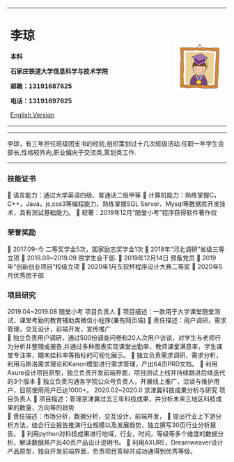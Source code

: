 <div>
<table border="0">
  <tr>
    <td width="75%">
      <h1>李琼</h1>
      <p><b>本科</b></p>
      <p><b>石家庄铁道大学信息科学与技术学院</b></p>
      <p><b>邮箱：13191687625</b></p>
      <p><b>电话：13191697625</b></p>
      <p><a href="/index-en.html">English Version</a></p>
    </td>
    <td width="25%">
      <img src="/zhengjianzhao.jpg" width="100%">
    </td>
  </tr>
</table>
</div>

---

李琼，有三年担任班级团支书的经验,组织策划过十几次班级活动.任职一年学生会部长,性格较外向,职业偏向于交流类,策划类工作.

---



### 技能证书
	语言能力：通过大学英语四级、普通话二级甲等
	计算机能力：熟练掌握C，C++，Java，js,css3等编程能力，熟练掌握SQL Server、Mysql等数据库开发技术，具有测试基础能力。
	软著：2019年12月“随堂小考”程序获得软件著作权
### 荣誉奖励
	2017.09-今 二等奖学金5次，国家励志奖学金1次
	2018年“河北调研”省级三等立项
	2018.09~2019.09  院学生会干部.
	2019年12月14日 预备党员
	2019年“创新创业项目”校级立项
	2020年1月东软杯程序设计大赛二等奖
	2020年5月优秀团干部

### 项目研究
2019.04~2019.08		             随堂小考                              项目负责人
	项目描述：一款用于大学课堂随堂测试，课堂考勤的教育辅助类微信小程序(兼有网页端)
	责任描述：用户调研，需求管理，交互设计，前端开发，宣传推广  
  独立负责用户调研，通过500份调查问卷和20人次用户访谈，对学生与老师行为分析并整理成报告,并通过多种图表实现课堂出勤率，教师课堂满意率，学生课堂专注率，期末挂科率等指标的可视化展示。
  独立负责需求调研，需求分析，利用马斯洛需求理论和Kanon模型进行需求管理，产出64页PRD文档。
 利用Axure设计项目原型，独立负责开发前端界面，项目测试上线并持续跟进后续迭代的3个版本
 独立负责沟通各学院公众号负责人，开展线上推广，洽谈与维护用户，目前使用用户已达1000+。
2020.02~2020.0             京津冀科技成果分析与研究                        项目负责人
	项目描述：管理京津冀过去三年科技成果，并分析未来三地区科技成果的数量，方向等的趋势   
	责任描述：市场分析，数据分析，交互设计，前端开发，
 提出行业上下游分析方法，结合行业报告推演行业规模以及发展趋势，独立撰写30页行业分析报告。
 利用python对科技成果进行地域，行业，时间，等级等多个维度的数据分析，解读数据并产出40页产品设计说明书。
 利用AXURE，Dreamweaver设计产品原型，独自开发前端界面，负责项目答辩并成功通得到优秀等级。



